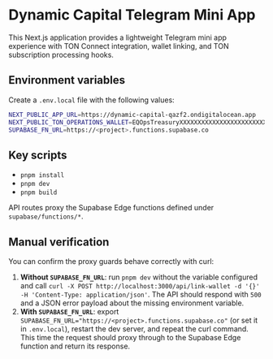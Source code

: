 # Dynamic Capital Telegram Mini App

This Next.js application provides a lightweight Telegram mini app experience with TON Connect integration, wallet linking, and TON subscription processing hooks.

## Environment variables

Create a `.env.local` file with the following values:

```bash
NEXT_PUBLIC_APP_URL=https://dynamic-capital-qazf2.ondigitalocean.app
NEXT_PUBLIC_TON_OPERATIONS_WALLET=EQOpsTreasuryXXXXXXXXXXXXXXXXXXXXXXXXXXXXXXXXXXXXXXXX
SUPABASE_FN_URL=https://<project>.functions.supabase.co
```

## Key scripts

- `pnpm install`
- `pnpm dev`
- `pnpm build`

API routes proxy the Supabase Edge functions defined under `supabase/functions/*`.

## Manual verification

You can confirm the proxy guards behave correctly with curl:

1. **Without `SUPABASE_FN_URL`**: run `pnpm dev` without the variable configured and call `curl -X POST http://localhost:3000/api/link-wallet -d '{}' -H 'Content-Type: application/json'`. The API should respond with `500` and a JSON error payload about the missing environment variable.
2. **With `SUPABASE_FN_URL`**: export `SUPABASE_FN_URL="https://<project>.functions.supabase.co"` (or set it in `.env.local`), restart the dev server, and repeat the curl command. This time the request should proxy through to the Supabase Edge function and return its response.
